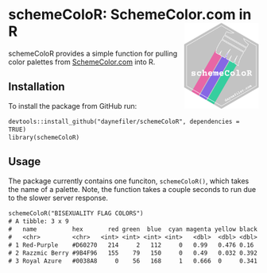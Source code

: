 # schemeColoR: SchemeColor.com in R <img src="man/figures/schemeColoR.png" width="150" align="right" />

schemeColoR provides a simple function for pulling color palettes from [SchemeColor.com](https://www.schemecolor.com/) into R.

## Installation

To install the package from GitHub run:

```
devtools::install_github("daynefiler/schemeColoR", dependencies = TRUE)
library(schemeColoR)
```

## Usage

The package currently contains one funciton, `schemeColoR()`, which takes the name of a palette. Note, the function takes a couple seconds to run due to the slower server response.

```
schemeColoR("BISEXUALITY FLAG COLORS")
# A tibble: 3 x 9
#   name          hex       red green  blue  cyan magenta yellow black
#   <chr>         <chr>   <int> <int> <int> <int>   <dbl>  <dbl> <dbl>
# 1 Red-Purple    #D60270   214     2   112     0   0.99   0.476 0.16
# 2 Razzmic Berry #9B4F96   155    79   150     0   0.49   0.032 0.392
# 3 Royal Azure   #0038A8     0    56   168     1   0.666  0     0.341
```



